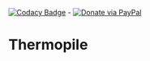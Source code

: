 [![Codacy Badge](https://api.codacy.com/project/badge/Grade/c6585cdb02414dc2b858c5bc1dd91348)](https://www.codacy.com/app/knobtviker/thermopile?utm_source=github.com&amp;utm_medium=referral&amp;utm_content=knobtviker/thermopile&amp;utm_campaign=Badge_Grade) - [![Donate via PayPal](https://img.shields.io/badge/PayPal-Donate%20Now-brightgreen.svg)](https://paypal.me/knobtviker)

# Thermopile
